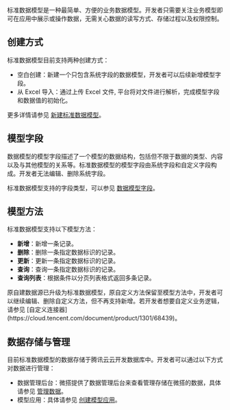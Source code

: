 标准数据模型是一种最简单、方便的业务数据模型。开发者只需要关注业务模型即可在应用中展示或操作数据，无需关心数据的读写方式、存储过程以及权限控制。

## 创建方式

标准数据模型目前支持两种创建方式：
- 空白创建：新建一个只包含系统字段的数据模型，开发者可以后续新增模型字段。
- 从 Excel 导入：通过上传 Excel 文件, 平台将对文件进行解析，完成模型字段和数据值的初始化。

更多详情请参见 [新建标准数据模型](https://cloud.tencent.com/document/product/1301/68452)。

## 模型字段

数据模型的模型字段描述了一个模型的数据结构，包括但不限于数据的类型、内容以及与其他模型的关系等。标准数据模型的模型字段由系统字段和自定义字段构成。开发者无法编辑、删除系统字段。

标准数据模型支持的字段类型，可以参见 [数据模型字段](https://cloud.tencent.com/document/product/1301/70519)。

## 模型方法

标准数据模型支持以下模型方法：
- **新增**：新增一条记录。
- **删除**：删除一条指定数据标识的记录。
- **更新**：更新一条指定数据标识的记录。
- **查询**：查询一条指定数据标识的记录。
- **查询列表**：根据条件以分页列表格式返回多条记录。

<dx-alert infotype="notice" title="注意">
原自建数据源已升级为标准数据模型，原自定义方法保留至模型方法中，开发者可以继续编辑、删除自定义方法，但不再支持新增。若开发者想要自定义业务逻辑，请参见 [自定义连接器](https://cloud.tencent.com/document/product/1301/68439)。
</dx-alert>

## 数据存储与管理

目前标准数据模型的数据存储于腾讯云云开发数据库中。开发者可以通过以下方式对数据进行管理：

- 数据管理后台：微搭提供了数据管理后台来查看管理存储在微搭的数据，具体请参见 [管理数据](https://cloud.tencent.com/document/product/1301/66271)。
- 模型应用：具体请参见 [创建模型应用](https://cloud.tencent.com/document/product/1301/67252)。

